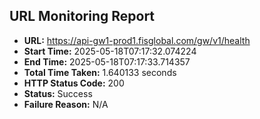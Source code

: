## URL Monitoring Report

- **URL:** https://api-gw1-prod1.fisglobal.com/gw/v1/health
- **Start Time:** 2025-05-18T07:17:32.074224
- **End Time:** 2025-05-18T07:17:33.714357
- **Total Time Taken:** 1.640133 seconds
- **HTTP Status Code:** 200
- **Status:** Success
- **Failure Reason:** N/A
